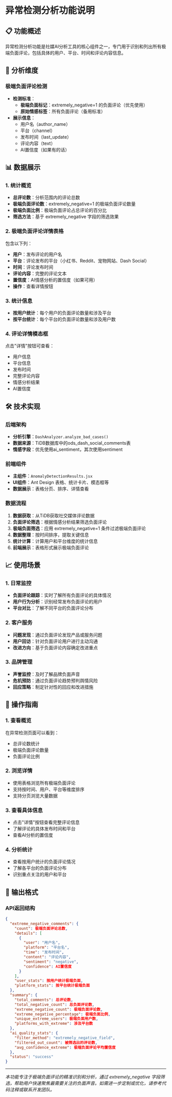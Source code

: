 # 异常检测分析功能说明

## 📋 功能概述

异常检测分析功能是社媒AI分析工具的核心组件之一，专门用于识别和列出所有极端负面评论，包括具体的用户、平台、时间和评论内容信息。

## 🎯 分析维度

### 极端负面评论检测

- **检测标准**：
  - **极端负面标记**：extremely_negative=1 的负面评论（优先使用）
  - **原始情感标签**：所有负面评论（备用标准）
- **展示信息**：
  - 用户名（author_name）
  - 平台（channel）
  - 发布时间（last_update）
  - 评论内容（text）
  - AI置信度（如果有的话）

## 📊 数据展示

### 1. 统计概览
- **总评论数**：分析范围内的评论总数
- **极端负面评论数**：extremely_negative=1 的极端负面评论数量
- **极端负面比例**：极端负面评论占总评论的百分比
- **筛选方法**：基于 extremely_negative 字段的筛选效果

### 2. 极端负面评论详情表格
包含以下列：
- **用户**：发布评论的用户名
- **平台**：评论发布的平台（小红书、Reddit、宠物网站、Dash Social）
- **时间**：评论发布时间
- **评论内容**：完整的评论文本
- **置信度**：AI情感分析的置信度（如果可用）
- **操作**：查看详情按钮

### 3. 统计信息
- **按用户统计**：每个用户的负面评论数量和涉及平台
- **按平台统计**：每个平台的负面评论数量和涉及用户数

### 4. 评论详情模态框
点击"详情"按钮可查看：
- 用户信息
- 平台信息
- 发布时间
- 完整评论内容
- 情感分析结果
- AI置信度

## 🛠️ 技术实现

### 后端架构
- **分析引擎**：`DashAnalyzer.analyze_bad_cases()` 
- **数据来源**：TiDB数据库中的ods_dash_social_comments表
- **情感字段**：优先使用ai_sentiment，其次使用sentiment

### 前端组件
- **主组件**：`AnomalyDetectionResults.jsx`
- **UI组件**：Ant Design 表格、统计卡片、模态框等
- **数据展示**：表格分页、排序、详情查看

### 数据流程
1. **数据获取**：从TiDB获取社交媒体评论数据
2. **负面评论筛选**：根据情感分析结果筛选负面评论
3. **极端负面筛选**：应用 extremely_negative=1 条件过滤极端负面评论
4. **数据整理**：按时间排序，提取关键信息
5. **统计计算**：计算用户和平台维度的统计信息
6. **前端展示**：表格形式展示极端负面评论

## 📈 使用场景

### 1. 日常监控
- **负面评论跟踪**：实时了解所有负面评论的具体情况
- **用户行为分析**：识别经常发布负面评论的用户
- **平台对比**：了解不同平台的负面评论分布

### 2. 客户服务
- **问题发现**：通过负面评论发现产品或服务问题
- **用户回访**：针对负面评论用户进行主动沟通
- **改进方向**：基于负面评论内容确定改进重点

### 3. 品牌管理
- **声誉监控**：及时了解品牌负面声音
- **危机预防**：通过负面评论趋势预判舆情风险
- **回应策略**：制定针对性的回应和改进措施

## 🔧 操作指南

### 1. 查看概览
在异常检测页面可以看到：
- 总评论数统计
- 极端负面评论数量
- 负面评论比例

### 2. 浏览详情
- 使用表格浏览所有极端负面评论
- 支持按时间、用户、平台等维度排序
- 支持分页浏览大量数据

### 3. 查看具体信息
- 点击"详情"按钮查看完整评论信息
- 了解评论的具体发布时间和平台
- 查看AI分析的置信度

### 4. 分析统计
- 查看按用户统计的负面评论情况
- 了解各平台的负面评论分布
- 识别重点关注的用户和平台

## 📝 输出格式

### API返回结构
```json
{
  "extreme_negative_comments": {
    "count": 极端负面评论总数,
    "details": [
      {
        "user": "用户名",
        "platform": "平台名",
        "time": "发布时间",
        "content": "评论内容",
        "sentiment": "negative",
        "confidence": AI置信度
      }
    ],
    "user_stats": 按用户统计极端负面,
    "platform_stats": 按平台统计极端负面
  },
  "summary": {
    "total_comments": 总评论数,
    "total_negative_count": 总负面评论数,
    "extreme_negative_count": 极端负面评论数,
    "extreme_negative_percentage": 极端负面比例,
    "unique_extreme_users": 极端负面用户数,
    "platforms_with_extreme": 涉及平台数
  },
  "ai_quality_stats": {
    "filter_method": "extremely_negative_field",
    "filtered_out_count": 被筛选出的评论数,
    "avg_confidence_extreme": 极端负面评论平均置信度
  },
  "status": "success"
}
```

---

*本功能专注于极端负面评论的精准识别和分析，通过 extremely_negative 字段筛选，帮助用户快速聚焦最需要关注的负面声音。如需进一步定制或优化，请参考代码注释或联系开发团队。*